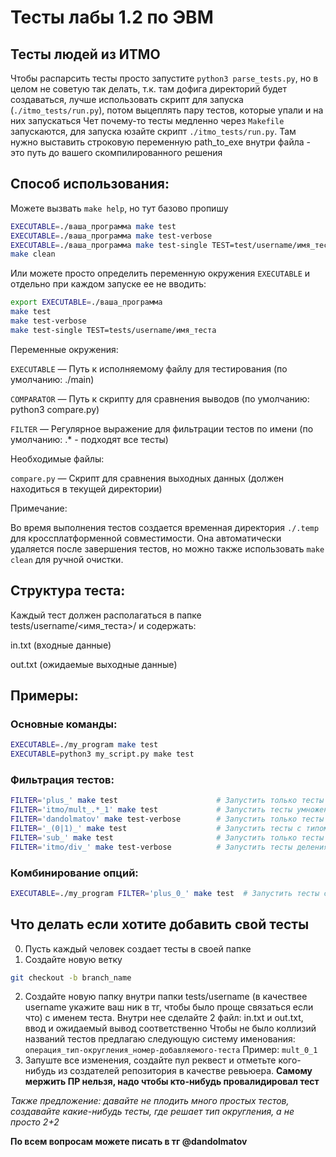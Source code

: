 # Тесты лабы 1.2 по ЭВМ

## Тесты людей из ИТМО
Чтобы распарсить тесты просто запустите `python3 parse_tests.py`, но в целом не советую так делать, т.к. там дофига директорий будет создаваться, лучше использовать скрипт для запуска (`./itmo_tests/run.py`), потом выцеплять пару тестов, которые упали и на них запускаться
Чет почему-то тесты медленно через `Makefile` запускаются, для запуска юзайте скрипт `./itmo_tests/run.py`. Там нужно выставить строковую переменную path_to_exe внутри файла - это путь до вашего скомпилированного решения

## Способ использования:

Можете вызвать `make help`, но тут базово пропишу

```bash
EXECUTABLE=./ваша_программа make test                                      # Запустить все тесты (показывать только упавшие)
EXECUTABLE=./ваша_программа make test-verbose                              # Запустить все тесты (показывать все результаты)
EXECUTABLE=./ваша_программа make test-single TEST=test/username/имя_теста  # Запустить один конкретный тест
make clean                                                                 # Очистить временные файлы
```
Или можете просто определить переменную окружения `EXECUTABLE` и отдельно при каждом запуске ее не вводить:
```bash
export EXECUTABLE=./ваша_программа
make test
make test-verbose
make test-single TEST=tests/username/имя_теста
```
Переменные окружения:

`EXECUTABLE` — Путь к исполняемому файлу для тестирования (по умолчанию: ./main)

`COMPARATOR` — Путь к скрипту для сравнения выводов (по умолчанию: python3 compare.py)

`FILTER` — Регулярное выражение для фильтрации тестов по имени (по умолчанию: .* - подходят все тесты)

Необходимые файлы:

`compare.py` — Скрипт для сравнения выходных данных (должен находиться в текущей директории)

Примечание:

Во время выполнения тестов создается временная директория `./.temp` для кроссплатформенной совместимости. Она автоматически удаляется после завершения тестов, но можно также использовать `make clean` для ручной очистки.

## Структура теста:
Каждый тест должен располагаться в папке tests/username/<имя_теста>/ и содержать:

in.txt (входные данные)

out.txt (ожидаемые выходные данные)

## Примеры:

### Основные команды:
```bash
EXECUTABLE=./my_program make test
EXECUTABLE=python3 my_script.py make test
```

### Фильтрация тестов:
```bash
FILTER='plus_' make test                      # Запустить только тесты операции сложения
FILTER='itmo/mult_.*_1' make test             # Запустить тесты умножения itmo, заканчивающиеся на _1
FILTER='dandolmatov' make test-verbose        # Запустить только тесты пользователя dandolmatov
FILTER='_(0|1)_' make test                    # Запустить тесты с типом округления 0 или 1
FILTER='sub_' make test                       # Запустить только тесты операции вычитания
FILTER='itmo/div_' make test-verbose          # Запустить тесты деления от пользователя itmo
```

### Комбинирование опций:
```bash
EXECUTABLE=./my_program FILTER='plus_0_' make test  # Запустить тесты сложения с типом 0 для my_program
```

## Что делать если хотите добавить свой тесты
0. Пусть каждый человек создает тесты в своей папке
1. Создайте новую ветку
```bash
git checkout -b branch_name
```
2. Создайте новую папку внутри папки tests/username (в качествее username укажите ваш ник в тг, чтобы было проще связаться если что) с именем теста. Внутри нее сделайте 2 файл: in.txt и out.txt, ввод и ожидаемый вывод соответственно
Чтобы не было коллизий названий тестов предлагаю следующую систему именования: `операция_тип-округления_номер-добавляемого-теста`
Пример: `mult_0_1`
3. Запуште все изменения, создайте пул реквест и отметьте кого-нибудь из создателей репозитория в качестве ревьюера.
**Самому мержить ПР нельзя, надо чтобы кто-нибудь провалидировал тест**

*Также предложение: давайте не плодить много простых тестов, создавайте какие-нибудь тесты, где решает тип округления, а не просто 2+2*

**По всем вопросам можете писать в тг @dandolmatov**

